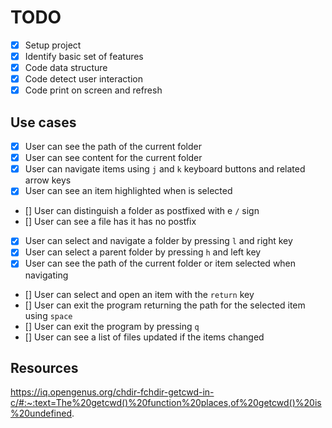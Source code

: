 # TODO

- [x] Setup project
- [x] Identify basic set of features
- [x] Code data structure
- [x] Code detect user interaction
- [x] Code print on screen and refresh

## Use cases
- [x] User can see the path of the current folder
- [x] User can see content for the current folder
- [x] User can navigate items using `j` and `k` keyboard buttons and related arrow keys
- [x] User can see an item highlighted when is selected
- [] User can distinguish a folder as postfixed with e `/` sign
- [] User can see a file has it has no postfix
- [x] User can select and navigate a folder by pressing `l`  and right key
- [x] User can select a parent folder by pressing `h` and left key
- [x] User can see the path of the current folder or item selected when navigating
- [] User can select and open an item with the `return` key
- [] User can exit the program returning the path for the selected item using `space` 
- [] User can exit the program by pressing `q`
- [] User can see a list of files updated if the items changed

## Resources
https://iq.opengenus.org/chdir-fchdir-getcwd-in-c/#:~:text=The%20getcwd()%20function%20places,of%20getcwd()%20is%20undefined.